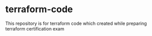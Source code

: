 # terraform-code
This repository is for terraform code which created while preparing terraform certification exam
